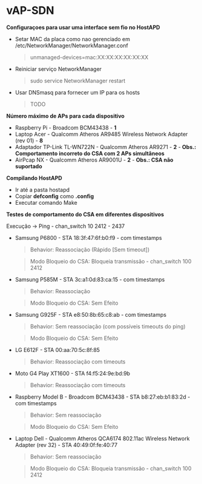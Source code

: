 # vAP-SDN

**Configuraçoes para usar uma interface sem fio no HostAPD**
- Setar MAC da placa como nao gerenciado em /etc/NetworkManager/NetworkManager.conf

  > unmanaged-devices=mac:XX:XX:XX:XX:XX:XX
- Reiniciar serviço NetworkManager

  > sudo service NetworkManager restart
- Usar DNSmasq para fornecer um IP para os hosts

  > TODO
  
**Número máximo de APs para cada dispositivo**
- Raspberry Pi - Broadcom BCM43438 - **1**
- Laptop Acer - Qualcomm Atheros AR9485 Wireless Network Adapter (rev 01) - **8**
- Adaptador TP-Link TL-WN722N - Qualcomm Atheros AR9271 - **2** - **Obs.: Comportamento incorreto do CSA com 2 APs simultâneos**
- AirPcap NX - Qualcomm Atheros AR9001U - **2** -  **Obs.: CSA não suportado**

**Compilando HostAPD**
- Ir até a pasta hostapd
- Copiar **defconfig** como **.config**
- Executar comando Make

**Testes de comportamento do CSA em diferentes dispositivos**

  Execução -> Ping - chan_switch 10 2412 - 2437

- Samsung P6800 - STA 18:3f:47:6f:b0:f9 - com timestamps
  > Behavior: Reassociação (Rápido [Sem timeout])

  > Modo Bloqueio do CSA: Bloqueia transmissão - chan_switch 100 2412

- Samsung P585M - STA 3c:a1:0d:83:ca:15 - com timestamps
  > Behavior: Reassociação
  
  > Modo Bloqueio do CSA: Sem Efeito

- Samsung G925F - STA e8:50:8b:65:c8:ab - com timestamps
  > Behavior: Sem reassociação (com possíveis timeouts do ping)
  
  > Modo Bloqueio do CSA: Sem Efeito

- LG E612F - STA 00:aa:70:5c:8f:85
  > Behavior: Reassociação com timeouts

- Moto G4 Play XT1600 - STA f4:f5:24:9e:bd:9b
  > Behavior: Reassociação com timeouts

- Raspberry Model B - Broadcom BCM43438 - STA b8:27:eb:b1:83:2d  - com timestamps
  > Behavior: Sem reassociação
  
  > Modo Bloqueio do CSA: Sem Efeito

- Laptop Dell - Qualcomm Atheros QCA6174 802.11ac Wireless Network Adapter (rev 32) - STA 40:49:0f:fe:40:77
  > Behavior: Sem reassociação
  
  > Modo Bloqueio do CSA: Bloqueia transmissão - chan_switch 100 2412
